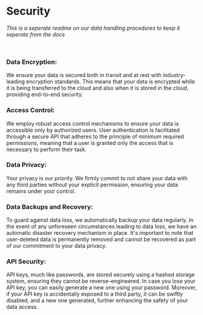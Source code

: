 # Security 
*This is a seperate readme on our data handling procedures to keep it seperate from the docs*

<br>

### Data Encryption: 
We ensure your data is secured both in transit and at rest with industry-leading encryption standards. This means that your data is encrypted while it is being transferred to the cloud and also when it is stored in the cloud, providing end-to-end security.

### Access Control: 
We employ robust access control mechanisms to ensure your data is accessible only by authorized users. User authentication is facilitated through a secure API that adheres to the principle of minimum required permissions, meaning that a user is granted only the access that is necessary to perform their task.

### Data Privacy: 
Your privacy is our priority. We firmly commit to not share your data with any third parties without your explicit permission, ensuring your data remains under your control.

### Data Backups and Recovery: 
To guard against data loss, we automatically backup your data regularly. In the event of any unforeseen circumstances leading to data loss, we have an automatic disaster recovery mechanism in place. It's important to note that user-deleted data is permanently removed and cannot be recovered as part of our commitment to your data privacy.

### API Security: 
API keys, much like passwords, are stored securely using a hashed storage system, ensuring they cannot be reverse-engineered. In case you lose your API key, you can easily generate a new one using your password. Moreover, if your API key is accidentally exposed to a third party, it can be swiftly disabled, and a new one generated, further enhancing the safety of your data access.